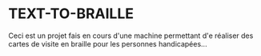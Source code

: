 # TEXT-TO-BRAILLE
Ceci  est un projet fais en cours d'une machine permettant d'e réaliser des cartes de visite en braille pour les personnes handicapées...
